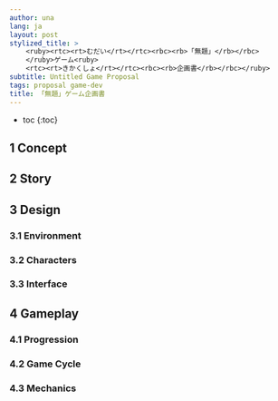 ```yaml
---
author: una
lang: ja
layout: post
stylized_title: >
    <ruby><rtc><rt>むだい</rt></rtc><rbc><rb>「無題」</rb></rbc>
    </ruby>ゲーム<ruby>
    <rtc><rt>きかくしょ</rt></rtc><rbc><rb>企画書</rb></rbc></ruby>
subtitle: Untitled Game Proposal
tags: proposal game-dev
title: 「無題」ゲーム企画書
---
```


- toc
{:toc}

## 1 Concept

## 2 Story

## 3 Design

### 3.1 Environment

### 3.2 Characters

### 3.3 Interface

## 4 Gameplay

### 4.1 Progression

### 4.2 Game Cycle

### 4.3 Mechanics
